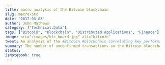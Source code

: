 ```yaml
---
title: macro analysis of the Bitcoin blockchain
slug: macro-btc
date: "2017-08-03"
author: John Mathews
category: ["Technical.Data"]
tags: ["Bitcoin", "Blockchain", "Distributed Applications", "Finance"]
image: src="/images/btc_board.jpg" alt="bitcoin"
tweet: An analysis of the #Bitcoin #blockchain correlating key performance indicators
summary: The number of unconfirmed transactions on the Bitcoin blockchain spiked in May 2017. Attempting to identify why led to an analysis of several key performance metrics for the network
status:
isNotebook: true
---
```


